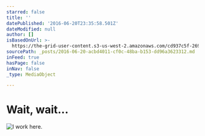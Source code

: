 ```yaml
---
starred: false
title: ''
datePublished: '2016-06-20T23:35:58.501Z'
dateModified: null
author: []
isBasedOnUrl: >-
  https://the-grid-user-content.s3-us-west-2.amazonaws.com/cd937c5f-2690-4a40-8ca2-c7aeb96e68db.jpg
sourcePath: _posts/2016-06-20-acbd4011-cf0c-48ba-b153-dd96a3623312.md
inFeed: true
hasPage: false
inNav: false
_type: MediaObject

---
```

# Wait, wait...
![I work here.](https://the-grid-user-content.s3-us-west-2.amazonaws.com/cd937c5f-2690-4a40-8ca2-c7aeb96e68db.jpg)